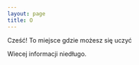 ```yaml
---
layout: page
title: O
---
```


<p class="message">
 Cześć! To miejsce gdzie możesz się uczyć
</p>

Wiecej informacji niedługo.
